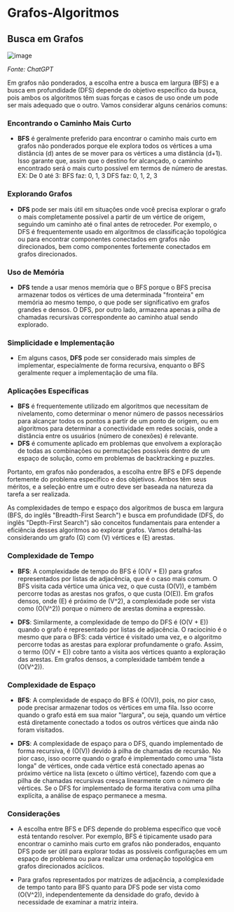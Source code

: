 # Grafos-Algoritmos

## Busca em Grafos
![image](https://github.com/EduardaTuboy/Grafos-Algoritmos/assets/128496419/22d571ba-3d42-435f-8abd-affd3b70df48)

*Fonte: ChatGPT*

Em grafos não ponderados, a escolha entre a busca em largura (BFS) e a busca em profundidade (DFS) depende do objetivo específico da busca, pois ambos os algoritmos têm suas forças e casos de uso onde um pode ser mais adequado que o outro. Vamos considerar alguns cenários comuns:

### Encontrando o Caminho Mais Curto

- **BFS** é geralmente preferido para encontrar o caminho mais curto em grafos não ponderados porque ele explora todos os vértices a uma distância \(d\) antes de se mover para os vértices a uma distância \(d+1\). Isso garante que, assim que o destino for alcançado, o caminho encontrado será o mais curto possível em termos de número de arestas.
EX: De 0 até 3:
    BFS faz: 0, 1, 3
    DFS faz: 0, 1, 2, 3

### Explorando Grafos

- **DFS** pode ser mais útil em situações onde você precisa explorar o grafo o mais completamente possível a partir de um vértice de origem, seguindo um caminho até o final antes de retroceder. Por exemplo, o DFS é frequentemente usado em algoritmos de classificação topológica ou para encontrar componentes conectados em grafos não direcionados, bem como componentes fortemente conectados em grafos direcionados.

### Uso de Memória

- **DFS** tende a usar menos memória que o BFS porque o BFS precisa armazenar todos os vértices de uma determinada "fronteira" em memória ao mesmo tempo, o que pode ser significativo em grafos grandes e densos. O DFS, por outro lado, armazena apenas a pilha de chamadas recursivas correspondente ao caminho atual sendo explorado.

### Simplicidade e Implementação

- Em alguns casos, **DFS** pode ser considerado mais simples de implementar, especialmente de forma recursiva, enquanto o BFS geralmente requer a implementação de uma fila.

### Aplicações Específicas

- **BFS** é frequentemente utilizado em algoritmos que necessitam de nivelamento, como determinar o menor número de passos necessários para alcançar todos os pontos a partir de um ponto de origem, ou em algoritmos para determinar a conectividade em redes sociais, onde a distância entre os usuários (número de conexões) é relevante.
- **DFS** é comumente aplicado em problemas que envolvem a exploração de todas as combinações ou permutações possíveis dentro de um espaço de solução, como em problemas de backtracking e puzzles.

Portanto, em grafos não ponderados, a escolha entre BFS e DFS depende fortemente do problema específico e dos objetivos. Ambos têm seus méritos, e a seleção entre um e outro deve ser baseada na natureza da tarefa a ser realizada.

As complexidades de tempo e espaço dos algoritmos de busca em largura (BFS, do inglês "Breadth-First Search") e busca em profundidade (DFS, do inglês "Depth-First Search") são conceitos fundamentais para entender a eficiência desses algoritmos ao explorar grafos. Vamos detalhá-las considerando um grafo \(G\) com \(V\) vértices e \(E\) arestas.

### Complexidade de Tempo

- **BFS**: A complexidade de tempo do BFS é \(O(V + E)\) para grafos representados por listas de adjacência, que é o caso mais comum. O BFS visita cada vértice uma única vez, o que custa \(O(V)\), e também percorre todas as arestas nos grafos, o que custa \(O(E)\). Em grafos densos, onde \(E\) é próximo de \(V^2\), a complexidade pode ser vista como \(O(V^2)\) porque o número de arestas domina a expressão.

- **DFS**: Similarmente, a complexidade de tempo do DFS é \(O(V + E)\) quando o grafo é representado por listas de adjacência. O raciocínio é o mesmo que para o BFS: cada vértice é visitado uma vez, e o algoritmo percorre todas as arestas para explorar profundamente o grafo. Assim, o termo \(O(V + E)\) cobre tanto a visita aos vértices quanto a exploração das arestas. Em grafos densos, a complexidade também tende a \(O(V^2)\).

### Complexidade de Espaço

- **BFS**: A complexidade de espaço do BFS é \(O(V)\), pois, no pior caso, pode precisar armazenar todos os vértices em uma fila. Isso ocorre quando o grafo está em sua maior "largura", ou seja, quando um vértice está diretamente conectado a todos os outros vértices que ainda não foram visitados.

- **DFS**: A complexidade de espaço para o DFS, quando implementado de forma recursiva, é \(O(V)\) devido à pilha de chamadas de recursão. No pior caso, isso ocorre quando o grafo é implementado como uma "lista longa" de vértices, onde cada vértice está conectado apenas ao próximo vértice na lista (exceto o último vértice), fazendo com que a pilha de chamadas recursivas cresça linearmente com o número de vértices. Se o DFS for implementado de forma iterativa com uma pilha explícita, a análise de espaço permanece a mesma.

### Considerações

- A escolha entre BFS e DFS depende do problema específico que você está tentando resolver. Por exemplo, BFS é tipicamente usado para encontrar o caminho mais curto em grafos não ponderados, enquanto DFS pode ser útil para explorar todas as possíveis configurações em um espaço de problema ou para realizar uma ordenação topológica em grafos direcionados acíclicos.

- Para grafos representados por matrizes de adjacência, a complexidade de tempo tanto para BFS quanto para DFS pode ser vista como \(O(V^2)\), independentemente da densidade do grafo, devido à necessidade de examinar a matriz inteira.


